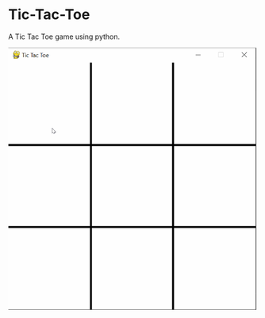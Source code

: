# Tic-Tac-Toe
A Tic Tac Toe game using python.

<p><img src="https://github.com/Sandra3657/Tic-Tac-Toe/blob/main/demo/ttt.gif" width="500"/></p>

